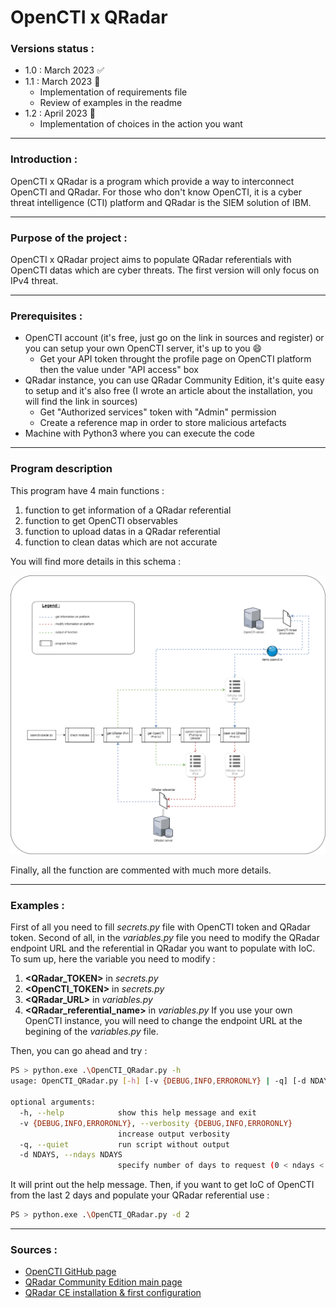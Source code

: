 # OpenCTI x QRadar

### Versions status :

+ 1.0 : March 2023 :white_check_mark:
+ 1.1 : March 2023 :calendar:
  + Implementation of requirements file
  + Review of examples in the readme
+ 1.2 : April 2023 :calendar:
  + Implementation of choices in the action you want

---

### Introduction :

OpenCTI x QRadar is a program which provide a way to interconnect OpenCTI and QRadar.
For those who don't know OpenCTI, it is a cyber threat intelligence (CTI) platform and QRadar is the SIEM solution of IBM.

---

### Purpose of the project :

OpenCTI x QRadar project aims to populate QRadar referentials with OpenCTI datas which are cyber threats. The first version will only focus on IPv4 threat.

---

### Prerequisites :

+ OpenCTI account (it's free, just go on the link in sources and register) or you can setup your own OpenCTI server, it's up to you :smile:
  + Get your API token throught the profile page on OpenCTI platform then the value under "API access" box
+ QRadar instance, you can use QRadar Community Edition, it's quite easy to setup and it's also free (I wrote an article about the installation, you will find the link in sources)
  + Get "Authorized services" token with "Admin" permission
  + Create a reference map in order to store malicious artefacts
+ Machine with Python3 where you can execute the code

---

### Program description

This program have 4 main functions :

1. function to get information of a QRadar referential
2. function to get OpenCTI observables
3. function to upload datas in a QRadar referential
4. function to clean datas which are not accurate

You will find more details in this schema :

![openctixqradar_functions](https://github.com/staze0/openctiXqradar/blob/819ca49e6cf84d4556c5f2dff1384b38d895c8c6/openctixqradar_functions.png)

Finally, all the function are commented with much more details.

---

### Examples :

First of all you need to fill _secrets.py_ file with OpenCTI token and QRadar token. Second of all, in the _variables.py_ file you need to modify the QRadar endpoint URL and the referential in QRadar you want to populate with IoC. To sum up, here the variable you need to modify :
1. **<QRadar_TOKEN>** in _secrets.py_
2. **<OpenCTI_TOKEN>** in _secrets.py_
3. **<QRadar_URL>** in _variables.py_
4. **<QRadar_referential_name>** in _variables.py_
If you use your own OpenCTI instance, you will need to change the endpoint URL at the begining of the _variables.py_ file.

Then, you can go ahead and try :

```bash
PS > python.exe .\OpenCTI_QRadar.py -h
usage: OpenCTI_QRadar.py [-h] [-v {DEBUG,INFO,ERRORONLY} | -q] [-d NDAYS]

optional arguments:
  -h, --help            show this help message and exit
  -v {DEBUG,INFO,ERRORONLY}, --verbosity {DEBUG,INFO,ERRORONLY}
                        increase output verbosity
  -q, --quiet           run script without output
  -d NDAYS, --ndays NDAYS
                        specify number of days to request (0 < ndays < 7)
```

It will print out the help message. Then, if you want to get IoC of OpenCTI from the last 2 days and populate your QRadar referential use :

```bash
PS > python.exe .\OpenCTI_QRadar.py -d 2
```

---

### Sources :

+ [OpenCTI GitHub page](https://github.com/OpenCTI-Platform/opencti)
+ [QRadar Community Edition main page](https://www.ibm.com/community/qradar/ce/)
+ [QRadar CE installation & first configuration](https://staze.fr/comment-surveiller-vos-equipements-partie-1/)
